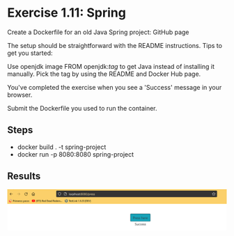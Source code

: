 # Exercise 1.11: Spring

Create a Dockerfile for an old Java Spring project: GitHub page

The setup should be straightforward with the README instructions. Tips to get you started:

Use openjdk image FROM openjdk:_tag_ to get Java instead of installing it manually. Pick the tag by using the README and Docker Hub page.

You've completed the exercise when you see a 'Success' message in your browser.

Submit the Dockerfile you used to run the container.

## Steps

- docker build . -t spring-project
- docker run -p 8080:8080 spring-project

## Results

![Exercise 1.11](Exercise_1.11.png)
